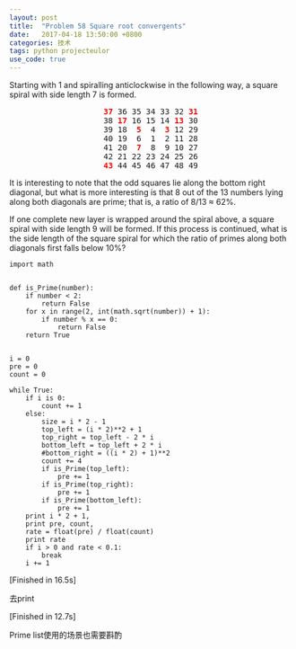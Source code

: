 ```yaml
---
layout: post
title:  "Problem 58 Square root convergents"
date:   2017-04-18 13:50:00 +0800
categories: 技术
tags: python projecteulor
use_code: true
---
```

Starting with 1 and spiralling anticlockwise in the following way, a square spiral with side length 7 is formed.

<p style="text-align:center;font-family:'monospace';"><span style="color:#ff0000;"><b>37</b></span> 36 35 34 33 32 <span style="color:#ff0000;"><b>31</b></span><br>
38 <span style="color:#ff0000;"><b>17</b></span> 16 15 14 <span style="color:#ff0000;"><b>13</b></span> 30<br>
39 18&nbsp;<span style="color:#ff0000;">&nbsp;<b>5</b></span>&nbsp;&nbsp;4&nbsp;<span style="color:#ff0000;">&nbsp;<b>3</b></span> 12 29<br>
40 19&nbsp;&nbsp;6&nbsp;&nbsp;1&nbsp;&nbsp;2 11 28<br>
41 20&nbsp;<span style="color:#ff0000;">&nbsp;<b>7</b></span>&nbsp;&nbsp;8&nbsp;&nbsp;9 10 27<br>
42 21 22 23 24 25 26<br><span style="color:#ff0000;"><b>43</b></span> 44 45 46 47 48 49</p>

It is interesting to note that the odd squares lie along the bottom right diagonal, but what is more interesting is that 8 out of the 13 numbers lying along both diagonals are prime; that is, a ratio of 8/13 ≈ 62%.


If one complete new layer is wrapped around the spiral above, a square spiral with side length 9 will be formed. If this process is continued, what is the side length of the square spiral for which the ratio of primes along both diagonals first falls below 10%?


<!--more-->

    import math


    def is_Prime(number):
        if number < 2:
            return False
        for x in range(2, int(math.sqrt(number)) + 1):
            if number % x == 0:
                return False
        return True


    i = 0
    pre = 0
    count = 0

    while True:
        if i is 0:
            count += 1
        else:
            size = i * 2 - 1
            top_left = (i * 2)**2 + 1
            top_right = top_left - 2 * i
            bottom_left = top_left + 2 * i
            #bottom_right = ((i * 2) + 1)**2
            count += 4
            if is_Prime(top_left):
                pre += 1
            if is_Prime(top_right):
                pre += 1
            if is_Prime(bottom_left):
                pre += 1
        print i * 2 + 1,
        print pre, count,
        rate = float(pre) / float(count)
        print rate
        if i > 0 and rate < 0.1:
            break
        i += 1
        
[Finished in 16.5s]

去print

[Finished in 12.7s]

Prime list使用的场景也需要斟酌

